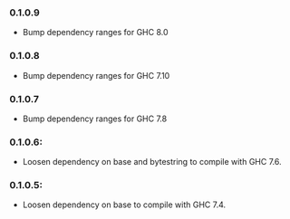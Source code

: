 ### 0.1.0.9

  - Bump dependency ranges for GHC 8.0

### 0.1.0.8

  - Bump dependency ranges for GHC 7.10

### 0.1.0.7

  - Bump dependency ranges for GHC 7.8

### 0.1.0.6:

  - Loosen dependency on base and bytestring to compile with GHC 7.6.

### 0.1.0.5:

  - Loosen dependency on base to compile with GHC 7.4.
